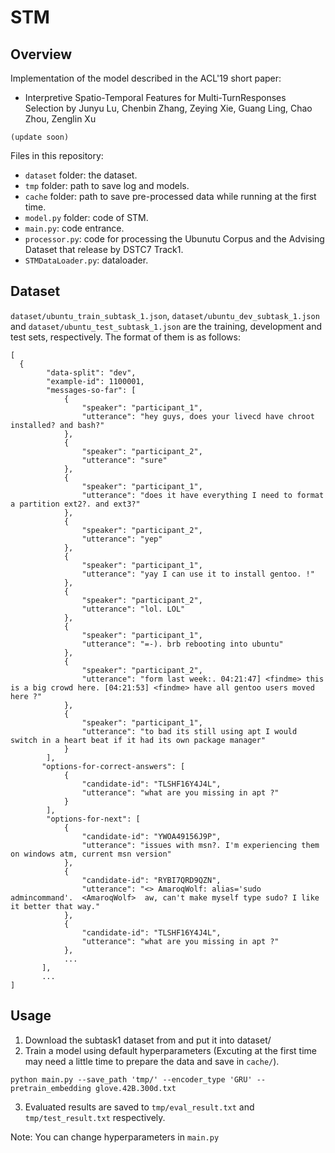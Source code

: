 # STM
## Overview
Implementation of the model described in the ACL'19 short paper:
- Interpretive Spatio-Temporal Features for Multi-TurnResponses Selection by Junyu Lu, Chenbin Zhang, Zeying Xie, Guang Ling, Chao Zhou, Zenglin Xu
```
(update soon)
```

Files in this repository:

* ```dataset``` folder: the dataset.
* ```tmp``` folder: path to save log and models.
* ```cache``` folder: path to save pre-processed data while running at the first time.
* ```model.py``` folder: code of STM.
* ```main.py```: code entrance.
* ```processor.py```: code for processing the Ubunutu Corpus and the Advising Dataset that release by DSTC7 Track1.
* ```STMDataLoader.py```: dataloader.

## Dataset
```dataset/ubuntu_train_subtask_1.json```, ```dataset/ubuntu_dev_subtask_1.json``` and ```dataset/ubuntu_test_subtask_1.json``` are the training, development and test sets, respectively. The format of them is as follows:

```
[
  {
        "data-split": "dev",
        "example-id": 1100001,
        "messages-so-far": [
            {
                "speaker": "participant_1",
                "utterance": "hey guys, does your livecd have chroot installed? and bash?"
            },
            {
                "speaker": "participant_2",
                "utterance": "sure"
            },
            {
                "speaker": "participant_1",
                "utterance": "does it have everything I need to format a partition ext2?. and ext3?"
            },
            {
                "speaker": "participant_2",
                "utterance": "yep"
            },
            {
                "speaker": "participant_1",
                "utterance": "yay I can use it to install gentoo. !"
            },
            {
                "speaker": "participant_2",
                "utterance": "lol. LOL"
            },
            {
                "speaker": "participant_1",
                "utterance": "=-). brb rebooting into ubuntu"
            },
            {
                "speaker": "participant_2",
                "utterance": "form last week:. 04:21:47] <findme> this is a big crowd here. [04:21:53] <findme> have all gentoo users moved here ?"
            },
            {
                "speaker": "participant_1",
                "utterance": "to bad its still using apt I would switch in a heart beat if it had its own package manager"
            }
        ],
       "options-for-correct-answers": [
            {
                "candidate-id": "TLSHF16Y4J4L",
                "utterance": "what are you missing in apt ?"
            }
        ],
        "options-for-next": [
            {
                "candidate-id": "YWOA49156J9P",
                "utterance": "issues with msn?. I'm experiencing them on windows atm, current msn version"
            },
            {
                "candidate-id": "RYBI7QRD9QZN",
                "utterance": "<> AmaroqWolf: alias='sudo admincommand'.  <AmaroqWolf>  aw, can't make myself type sudo? I like it better that way."
            },
            {
                "candidate-id": "TLSHF16Y4J4L",
                "utterance": "what are you missing in apt ?"
            },
            ...
       ],
       ...
]
```

## Usage
1. Download the subtask1 dataset from  and put it into dataset/
2. Train a model using default hyperparameters (Excuting at the first time may need a little time to prepare the data and save in ```cache/```).

  ```python main.py --save_path 'tmp/' --encoder_type 'GRU' --pretrain_embedding glove.42B.300d.txt```

3. Evaluated results are saved to ```tmp/eval_result.txt``` and ```tmp/test_result.txt``` respectively.

Note: You can change hyperparameters in ```main.py``` 
